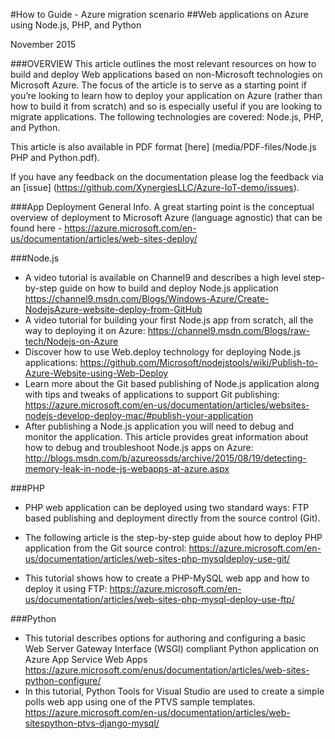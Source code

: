 #How to Guide - Azure migration scenario
##Web applications on Azure using Node.js, PHP, and Python

November 2015

###OVERVIEW
This article outlines the most relevant resources on how to build and deploy Web applications based on non-Microsoft technologies on Microsoft Azure. The focus of the article is to serve as a starting point if you’re looking to learn how to deploy your application on Azure (rather than how to build it from scratch) and so is especially useful if you are looking to migrate applications. The following technologies are covered: Node.js, PHP, and Python.  

This article is also available in PDF format [here] (media/PDF-files/Node.js PHP and Python.pdf).

If you have any feedback on the documentation please log the feedback via an [issue] (https://github.com/XynergiesLLC/Azure-IoT-demo/issues).


###App Deployment General Info. 
A great starting point is the conceptual overview of deployment to Microsoft Azure (language agnostic) that can be found here - <https://azure.microsoft.com/en-us/documentation/articles/web-sites-deploy/>

###Node.js

-	A video tutorial is available on Channel9 and describes a high level step-by-step guide on how to build and deploy Node.js application https://channel9.msdn.com/Blogs/Windows-Azure/Create-NodejsAzure-website-deploy-from-GitHub 
-	A video tutorial for building your first Node.js app from scratch, all the way to deploying it on Azure: https://channel9.msdn.com/Blogs/raw-tech/Nodejs-on-Azure 
-	Discover how to use Web.deploy technology for deploying Node.js applications: https://github.com/Microsoft/nodejstools/wiki/Publish-to-Azure-Website-using-Web-Deploy 
-	Learn more about the Git based publishing of Node.js application along with tips and tweaks of applications to support Git publishing: https://azure.microsoft.com/en-us/documentation/articles/websites-nodejs-develop-deploy-mac/#publish-your-application 
-	After publishing a Node.js application you will need to debug and monitor the application. This article provides great information about how to debug and troubleshoot Node.js apps on Azure: http://blogs.msdn.com/b/azureossds/archive/2015/08/19/detecting-memory-leak-in-node-js-webapps-at-azure.aspx 


###PHP

-	PHP web application can be deployed using two standard ways: FTP based publishing and deployment directly from the source control (Git).   
-	The following article is the step-by-step guide about how to deploy PHP application from the Git source control: https://azure.microsoft.com/en-us/documentation/articles/web-sites-php-mysqldeploy-use-git/ 
 
-	This tutorial shows how to create a PHP-MySQL web app and how to deploy it using FTP: https://azure.microsoft.com/en-us/documentation/articles/web-sites-php-mysql-deploy-use-ftp/ 


###Python

-	This tutorial describes options for authoring and configuring a basic Web Server Gateway Interface (WSGI) compliant Python application on Azure App Service Web Apps https://azure.microsoft.com/enus/documentation/articles/web-sites-python-configure/ 
-	In this tutorial, Python Tools for Visual Studio are used to create a simple polls web app using one of the PTVS sample templates. https://azure.microsoft.com/en-us/documentation/articles/web-sitespython-ptvs-django-mysql/ 

